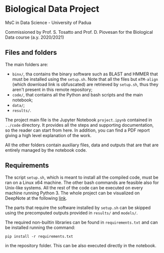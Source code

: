 # Biological Data Project
MsC in Data Science - University of Padua

Commissioned by Prof. S. Tosatto and Prof. D. Piovesan for the Biological Data course (a.y. 2020/2021) 

## Files and folders

The main folders are:
* `binx/`, tha contains the binary software such as BLAST and HMMER that must be installed using the `setup.sh`. Note that all the files but `mTM-align` (which download link is obfuscated) are retrieved by `setup.sh`, thus they aren't present in this remote repository; 
* `code/`, that contains all the Python and bash scripts and the main notebook;
* `data/`;
* `results/`.

The project main file is the Jupyter Notebook `project.ipynb` contained in `../code` directory. It provides all the steps and supporting documentation, so the reader can start from here.
In addition, you can find a PDF report giving a high level explanation of the work. 

All the other folders contain auxiliary files, data and outputs that are that are entirely managed by the notebook code.


## Requirements

The script `setup.sh`, which is meant to install all the compiled code, must be ran on a Linux x64 machine. The other bash commands are feasible also for Unix-like systems.
All the rest of the code can be executed on every machine running Python 3. The whole project can be visualized on DeepNote at the following [link](https://deepnote.com/project/dab01843-4697-4e38-8601-caa4706bd153).

The parts that require the software installed by `setup.sh` can be skipped using the precomputed outputs provided in `results/` and `models/`.

The required non-builtin libraries can be found in `requirements.txt` and can be installed running the command:
```
pip install -r requirements.txt
```
in the repository folder. This can be also executed directly in the notebook.
